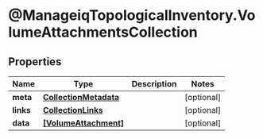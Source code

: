 # @ManageiqTopologicalInventory.VolumeAttachmentsCollection

## Properties
Name | Type | Description | Notes
------------ | ------------- | ------------- | -------------
**meta** | [**CollectionMetadata**](CollectionMetadata.md) |  | [optional] 
**links** | [**CollectionLinks**](CollectionLinks.md) |  | [optional] 
**data** | [**[VolumeAttachment]**](VolumeAttachment.md) |  | [optional] 


